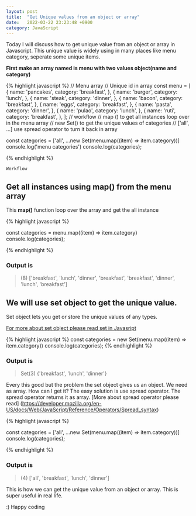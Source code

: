 ```yaml
---
layout: post
title:  "Get Unique values from an object or array"
date:   2022-03-22 23:23:48 +0900
category: JavaScript
---
```

Today I will discuss how to get unique value from an object or array in Javascript. This unique value is widely using in many places like menu category, seperate some unique items. 

**First make an array named is menu with two values object(name and category)**

{% highlight javascript %}
// Menu array
// Unique id in array
const menu = [
    {
        name: 'pancakes',
        category: 'breakfast',
    },
    {
        name: 'burger',
        category: 'lunch',
    },
    {
        name: 'steak',
        category: 'dinner',
    },
    {
        name: 'bacon',
        category: 'breakfast',
    },
    {
        name: 'eggs',
        category: 'breakfast',
    },
    {
        name: 'pasta',
        category: 'dinner',
    },
    {
        name: 'pulao',
        category: 'lunch',
    },
    {
        name: 'ruti',
        category: 'breakfast',
    },
];
// workflow 
// map () to get all instances loop over in the menu array
// new Set() to get the unique values of categories
// ['all', ...] use spread operator to turn it back in array

const categories = ['all', ...new Set(menu.map((item) => item.category))]
console.log('menu categories')
console.log(categories);

{% endhighlight %}

`Workflow`
## Get all instances using map() from the menu array
This **map()** function loop over the array and get the all instance

{% highlight javascript %}

const categories = menu.map((item) => item.category)
console.log(categories);

{% endhighlight %}

### Output is
> (8) ['breakfast', 'lunch', 'dinner', 'breakfast', 'breakfast', 'dinner', 'lunch', 'breakfast']

## We will use set object to get the unique value.

Set object lets you get or store the unique values of any types.

[For more about set object please read set in Javasript](https://developer.mozilla.org/en-US/docs/Web/JavaScript/Reference/Global_Objects/Set)

{% highlight javascript %}
  const categories = new Set(menu.map((item) => item.category))
  console.log(categories);
{% endhighlight %}

### Output is
> Set(3) {'breakfast', 'lunch', 'dinner'}

Every this good but the problem the set object gives us an object. We need as array. How can I get it?
The easy solution is use spread operator.
The spread operator returns it as array.
[More about spread operator please read] (https://developer.mozilla.org/en-US/docs/Web/JavaScript/Reference/Operators/Spread_syntax)

{% highlight javascript %}

  const categories = ['all', ...new Set(menu.map((item) => item.category))]
  console.log(categories);

{% endhighlight %}

### Output is
> (4) ['all', 'breakfast', 'lunch', 'dinner']

This is how we can get the unique value from an object or array. This is super useful in real life.

:) Happy coding
